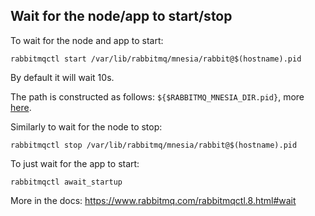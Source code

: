 ## Wait for the node/app to start/stop

To wait for the node and app to start:

`rabbitmqctl start /var/lib/rabbitmq/mnesia/rabbit@$(hostname).pid`

By default it will wait 10s.

The path is constructed as follows: `${$RABBITMQ_MNESIA_DIR.pid}`,
more [here](https://www.rabbitmq.com/relocate.html#unix).

Similarly to wait for the node to stop:

`rabbitmqctl stop /var/lib/rabbitmq/mnesia/rabbit@$(hostname).pid`

To just wait for the app to start:

`rabbitmqctl await_startup`

More in the docs: https://www.rabbitmq.com/rabbitmqctl.8.html#wait


